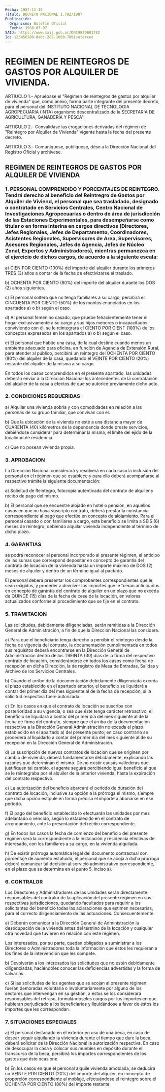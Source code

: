 ```yaml
---
Fecha: 1987-11-10
Título: DECRETO NACIONAL 1.782/1987
Publicación:
  Organismo: Boletín Oficial
  Fecha: 1988-07-07
SAIJ: https://www.saij.gob.ar/DN19870001782
Id: 123456789-0abc-287-1000-7891soterced
---
```

# REGIMEN DE REINTEGROS DE GASTOS POR ALQUILER DE VIVIENDA.

<a id="1"></a>
ARTIUCLO 1.- Apruébase el "Régimen de reintegros de gastos por alquiler  de  vivienda" que, como anexo, forma parte integrante del presente decreto,  para  el  personal  del  INSTITUTO  NACIONAL  DE TECNOLOGIA  AGROPECUARIA  (INTA)  organismo  descentralizado  de la SECRETARIA DE AGRICULTURA, GANADERIA Y PESCA".

<a id="2"></a>
ARTICULO  2.-  Convalídase las erogaciones derivadas del régimen de "Reintegro por Alquiler  de  Vivienda"  vigente  hasta la fecha del presente decreto.

<a id="3"></a>
ARTICULO  3.- Comuníquese, publiquese, dése a la Dirección Nacional del Registro Oficial y archívese.

## REGIMEN    DE   REINTEGROS  DE  GASTOS  POR  ALQUILER  DE  VIVIENDA

### 1.    PERSONAL    COMPRENDIDO  Y  PORCENTAJES  DE  REINTEGRO.  Tendrá derecho al beneficio  del  Reintregro de Gastos por Alquiler de Viviend, el personal que sea trasladado,  designado o contratado en    Servicios   Centrales,  Centro  Nacional  de  Investigaciones Agropecuarias o dentro  de  área  de jurisdicción de las Estaciones Experimentales, para desempeñarse como  titular o en forma interina en  cargos  directivos  (Directores,  Jefes  Regionales,  Jefes  de Departamento,  Coordinadores,  Asistentes Regionales,  Supervisores de  Area,  Supervisores, Asesores  Regionales,  Jefes  de  Agencia, Jefes  de  Núcleo  Zonal,  Expertos  y  Administradores),  mientras permanezca en  el  ejercicio  de  dichos  cargos,  de  acuerdo a la siguiente escala:

<a id="1"></a>
a)  CIEN  POR  CIENTO  (100%)  del importe del alquiler durante los primeros TRES (3) años a contar  de  la  fecha  de efectivizarse el traslado.

b)  OCHENTA POR CIENTO (80%) del importe del alquiler  durante  los DOS (2) años siguientes.

c) El  personal  soltero  que  no  tenga  familiares  a  su  cargo, percibirá  el  CINCUENTA  POR CIENTO (50%) de los montos enunciados en los apartados a) o b) según el caso.

d) Al personal femenino casado,  que  pruebe  fehacientemente tener el  hogar  exclusivamente  a  su  cargo  y  sus  hijos   menores  o incapacitados  conviviendo con él, se le reintegrará el CIENTO  POR CIENT (100%) de  los  conceptos expresados en los apartados a) o b) según el caso.

e) El personal que habite  una  casa,  de  la  cual  destine cuando menos un ambiente adecuado para oficina, en función de  Agencia  de Extensión  Rural,  para  atender al público, percibirá un reintegro del OCHENTA POR CIENTO (80%)  del  alquiler de la casa, quedando el VEINTE POR CIENTO (20%) restante del  alquiler  de  la  misma  a su cargo.

En  todos  los  casos  comprendidos  en  el  presente apartado, las unidades  deberán enviar a la Dirección Nacional  los  antecedentes de la contratación  del  alquiler  de  la  casa a efectos de que se autorice previamente dicho acto.

### 2. CONDICIONES REQUERIDAS

<a id="2"></a>
a)  Alquilar  una  vivienda  sobria y con comodidades en relación a las  personas  de su grupo familiar,  que  convivan  con  él.

b) Que la ubicación  de  la  vivienda no esté a una distancia mayor de  CUARENTA  (40)  kilómetros  de   la  dependencia  donde  preste servicios,  debiéndose  considerar para  determinar  la  misma,  el límite del ejido de la localidad de residencia.

c) Que no posean vivienda propia.

### 3. APROBACION

<a id="3"></a>
La  Dirección  Nacional  considerará  y  resolverá  en cada caso la inclusión del personal en el régimen que se establece  y  para ello deberá acompañarse al respectivo trámite la siguiente documentación:

a)  Solicitud  de Reintegro, fotocopia autenticada del contrato  de alquiler y recibo de pago del mismo.

b) El personal que  se  encuentre  alojado  en  hotel o pensión, en aquellos  casos en que no haya suscripto contrato,  deberá  prestar la constancia  correspondiente  al  pago que efectúe en concepto de alojamiento. Para el personal casado  o  con  familiares  a  cargo, este  beneficio  se  limita a SEIS (6) meses de reintegro, debiendo alquilar  vivienda  independiente    al  término  de  dicho  plazo.

### 4. GARANTIAS

<a id="4"></a>
se  podrá reconocer al personal incorporado al presente régimen, el anticipo  de  las  sumas  que  correspond  depositar en concepto de garantía del contrato de locación de la vivienda  hasta  un importe máximo  de  DOS (2) meses de alquiler y dentro de un término  igual al pactado.

El personal deberá  presentar los comprobantes correspondientes que le sean exigidos, y proceder  a devolver los importes que le fueran anticipados en concepto de garantía  del contrato de alquiler en un plazo que no exceda de QUINCE (15) días  de  la fecha de cese de la locación, en valores actualizados conforme al  procedimiento que se fije en el contrato.

### 5. TRAMITACION

<a id="5"></a>
Las  solicitudes,  debidamente  diligenciadas, serán remitidas a la Dirección General de Administración,  a  fin  de  que  la Dirección Nacional las considere.

a)  Para que el beneficiario tenga derecho a percibir el  reintegro desde    la  fecha  de  vigencia  del  contrato,  la  documentación cumplimentada  en  todos  sus  requisitos  deberá encontrarse en la Dirección  General  de Administración dentro de  los  TREINTA  (30) días de la firma del respectivo contrato de locación, considerándose en todos  los casos como fecha de recepción en dicha Dirección, la de registro  de  Mesa  de Entradas, Salidas y Archivo de los Servicios Centrales.

b)  Cuando el arribo de la documentación  debidamente  diligenciada exceda  el  plazo establecido en el apartado anterior, el beneficio se liquidará  a  contar  del  primer día del mes siguiente al de la fecha de recepción, si la solicitud  respectiva  fuere  autorizada.

c)  En  los  casos  en que el contrato de locación se suscriba  con posterioridad  a  su  vigencia,  o  sea  que  éste  tenga  carácter retroactivo, el beneficio  se liquidará a contar del primer día del mes siguiente al de la fecha  de firma del contrato, siempre que el arribo  de  la  documentación respectiva  a  la  Dirección  General Administración no  exceda  el  plazo  establecido en el apartado a) del presente punto; en caso contrario se  procederá al liquidarlo a contar del primer día del mes siguiente al  de  su  recepción en la Dirección General de Administración.

d) La suscripción de nuevos contratos de locación que  se  originen por    cambio    de  vivienda,  deberá  fundamentarse  debidamente, explicando las razones  que  determinan  el  mismo.  De  no existir causas  vallederas  que  justifiquen  tal cambio, el agente seguirá percibiendo  igual  beneficio  al  que  se le  reintegraba  por  el alquiler de la anterior vivienda, hasta la  expiración del contrato respectivo.

e) La autorización del beneficio abarcará el  período  de  duración del  contrato  de  locación,  inclusive su opción a la prórroga  el mismo,  siempre  que dicha opción  estipule  en  forma  precisa  el importe a abonarse en ese período.

f) El pago del beneficio  establecido  lo  efectuarán  las unidades por  mes adelantado o vencido, según lo establecido en el  contrato de arrendamiento, ante la presentación del recibo correspondiente.

g) En  todos  los  casos  la  fecha  de  comienzo del beneficio del presente  régimen  será  la  correspondiente  a  la  instalación  y residencia  efectivas  del  interesado,  con  los familiares  a  su cargo, en la vivienda alquilada.

h)  De existir prórroga automática legal del documento  contractual con porcentaje  de  aumento  estatuído,  el personal que se acoja a dicha  prórroga  deberá  comunicar  tal  decisión    al    servicio administrativo correspondiente, en el plazo que se determina  en el punto 5, inciso a).

### 6. CONTRALOR

<a id="6"></a>
Los Directores y Administradores de las Unidades serán directamente  responsables  del  contralor  de  la  aplicación  del presente   régimen  en  sus  respectivas  jurisdicciones,  quedando facultados  para  requirir  a  los solicitantes del beneficio todas las  aclaraciones  que  estimen  necesarias,    para   el  correcto diligenciamiento   de  las  actuaciones.  Consecuentemente:

a) Deberán comunicar  a  la  Dirección General de Administración la desocupación de la vivienda antes  del  término  de  la  locación y cualquier  otra  novedad que tuvieren en relación con este régimen.

Los interesados, por  su  parte,  quedan  obligados a suministrar a los Directores o Administradores toda la información  que éstos les requieran  a  los  fines  de la intervención que les compete.

b)  Devolverán  a los interesados  las  solicitudes  que  no  estén debidamente diligenciadas,  haciéndoles  conocer  las  deficiencias advertidas y la forma de salvarlas.

c)  Si  las  solicitudes  de  los agentes que se acojan al presente régimen fueran demoradas voluntaria  o involuntariamente por alguno de  los sectores que intervengan en su  gestión,  a  éstos  se  los considerará  responsables  del  retraso, formulándoseles cargos por los  importes en que hubieran perjudicado  a  los  beneficiarios  y liquidándose  a  favor  de éstos los importes que les correspondan.

### 7. SITUACIONES ESPECIALES

<a id="7"></a>
a)  El  personal  destacado  en  el exterior en uso de una beca, en caso de desear seguir alquilando la  vivienda durante el tiempo que dure  la  beca,  deberá  solicitar  de  la  Dirección  Nacional  la autorización respectiva. En caso de desocupar  la  casa  y  colocar sus   muebles  en  depósito  durante  el  transcurso  de  la  beca, percibirá  los  importes  correspondientes  de  los gastos que éste ocasione.

b)  En los casos en que el personal alquile vivienda  amoblada,  se deducirá  un  VEINTE  POR CIENTO (20%) del importe del alquiler, en concepto de proporción  correspondiente al moblaje, efectuándose el reintegro sobre el OCHENTA  POR  CIENTO (80%) del importe restante.